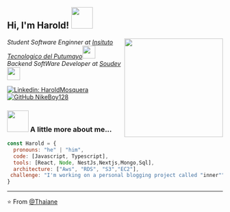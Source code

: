 <h2> Hi, I'm Harold! <img src="https://media.giphy.com/media/mGcNjsfWAjY5AEZNw6/giphy.gif" width="50"></h2>
<img align='right' src="https://github.com/NikeBoy128.png" width="230">
<p><em> Student Software Enginner at <a href="http://www.unb.br">Insituto Tecnologico del Putumayo</a><img src="https://media.giphy.com/media/fYSnHlufseco8Fh93Z/giphy.gif" width="30"></br>  Backend SoftWare Developer at <a href="https://www.thoughtworks.com">Soudev</a><img src="https://media.giphy.com/media/WUlplcMpOCEmTGBtBW/giphy.gif" width="30"> 
</em></p>

[![Linkedin: HaroldMosquera](https://img.shields.io/badge/-HaroldMosquera-blue?style=flat-square&logo=Linkedin&logoColor=white&link=https://www.linkedin.com/in/HaroldMosquera/)](https://www.linkedin.com/in/harold-mosquera-88661925a/)
[![GitHub NikeBoy128](https://img.shields.io/github/followers/NikeBoy128?label=follow&style=social)](https://github.com/NikeBoy128)


### <img src="https://media.giphy.com/media/VgCDAzcKvsR6OM0uWg/giphy.gif" width="50"> A little more about me...  

```javascript
const Harold = {
  pronouns: "he" | "him",
  code: [Javascript, Typescript],
  tools: [React, Node, NestJs,Nextjs,Mongo,Sql],
  architecture: ["Aws", "RDS", "S3","EC2"],
 challenge: "I'm working on a personal blogging project called "inner""
}
```
---

⭐️ From [@Thaiane](https://github.com/Thaiane)
